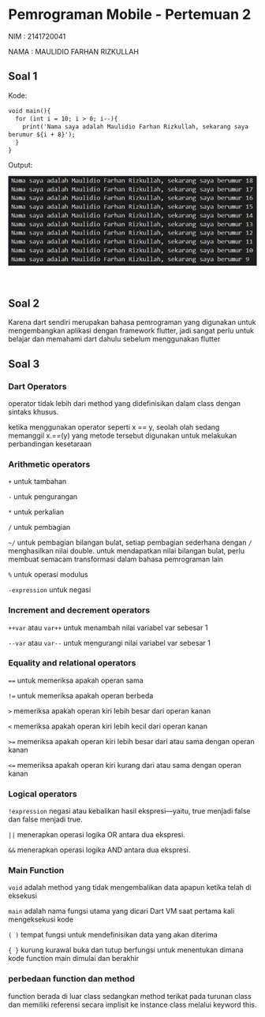 # Pemrograman Mobile - Pertemuan 2

NIM : 2141720041

NAMA : MAULIDIO FARHAN RIZKULLAH

## Soal 1

Kode:

```
void main(){
  for (int i = 10; i > 0; i--){
    print('Nama saya adalah Maulidio Farhan Rizkullah, sekarang saya berumur ${i + 8}');
  }
}
```

Output:

![Screenshot output](docs/ss1.png)

<br>

## Soal 2

Karena dart sendiri merupakan bahasa pemrograman yang digunakan untuk mengembangkan aplikasi dengan framework flutter, jadi sangat perlu untuk belajar dan memahami dart dahulu sebelum menggunakan flutter

## Soal 3

### Dart Operators
operator tidak lebih dari method yang didefinisikan dalam class dengan sintaks khusus.

ketika menggunakan operator seperti x == y, seolah olah sedang memanggil x.==(y) yang metode tersebut digunakan untuk melakukan perbandingan kesetaraan

### Arithmetic operators
`+` untuk tambahan

`-` untuk pengurangan

`*` untuk perkalian

`/` untuk pembagian

`~/` untuk pembagian bilangan bulat, setiap pembagian sederhana dengan `/` menghasilkan nilai double. untuk mendapatkan nilai bilangan bulat, perlu membuat semacam transformasi dalam bahasa pemrograman lain

`%` untuk operasi modulus 

`-expression` untuk negasi

### Increment and decrement operators 

`++var` atau `var++` untuk menambah nilai variabel var sebesar 1

`--var` atau `var--` untuk mengurangi nilai variabel var sebesar 1

### Equality and relational operators

`==` untuk memeriksa apakah operan sama

`!=` untuk memeriksa apakah operan berbeda

`>` memeriksa apakah operan kiri lebih besar dari operan kanan

`<` memeriksa apakah operan kiri lebih kecil dari operan kanan

`>=` memeriksa apakah operan kiri lebih besar dari atau sama dengan operan kanan

`<=` memeriksa apakah operan kiri kurang dari atau sama dengan operan kanan

### Logical operators

`!expression` negasi atau kebalikan hasil ekspresi—yaitu, true menjadi false dan false menjadi true.

`||` menerapkan operasi logika OR antara dua ekspresi.

`&&` menerapkan operasi logika AND antara dua ekspresi.

### Main Function

`void` adalah method yang tidak mengembalikan data apapun ketika telah di eksekusi

`main` adalah nama fungsi utama yang dicari Dart VM saat pertama kali mengeksekusi kode

`( )` tempat fungsi untuk mendefinisikan data yang akan diterima

`{ }` kurung kurawal buka dan tutup berfungsi untuk menentukan dimana kode function main dimulai dan berakhir

### perbedaan function dan method

function berada di luar class sedangkan method terikat pada turunan class dan memiliki referensi secara implisit ke instance class melalui keyword this.